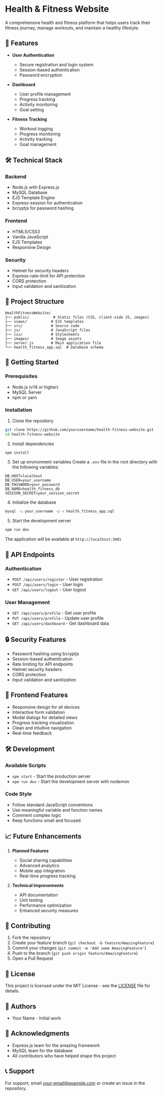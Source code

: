 # Health & Fitness Website

A comprehensive health and fitness platform that helps users track their fitness journey, manage workouts, and maintain a healthy lifestyle.

## 🚀 Features

- **User Authentication**

  - Secure registration and login system
  - Session-based authentication
  - Password encryption

- **Dashboard**

  - User profile management
  - Progress tracking
  - Activity monitoring
  - Goal setting

- **Fitness Tracking**
  - Workout logging
  - Progress monitoring
  - Activity tracking
  - Goal management

## 🛠️ Technical Stack

### Backend

- Node.js with Express.js
- MySQL Database
- EJS Template Engine
- Express-session for authentication
- bcryptjs for password hashing

### Frontend

- HTML5/CSS3
- Vanilla JavaScript
- EJS Templates
- Responsive Design

### Security

- Helmet for security headers
- Express-rate-limit for API protection
- CORS protection
- Input validation and sanitization

## 📁 Project Structure

```
HealthFitnessWebsite/
├── public/           # Static files (CSS, client-side JS, images)
├── views/           # EJS templates
├── src/             # Source code
├── js/              # JavaScript files
├── css/             # Stylesheets
├── images/          # Image assets
├── server.js        # Main application file
└── health_fitness_app.sql  # Database schema
```

## 🚀 Getting Started

### Prerequisites

- Node.js (v14 or higher)
- MySQL Server
- npm or yarn

### Installation

1. Clone the repository

```bash
git clone https://github.com/yourusername/health-fitness-website.git
cd health-fitness-website
```

2. Install dependencies

```bash
npm install
```

3. Set up environment variables
   Create a `.env` file in the root directory with the following variables:

```env
DB_HOST=localhost
DB_USER=your_username
DB_PASSWORD=your_password
DB_NAME=health_fitness_db
SESSION_SECRET=your_session_secret
```

4. Initialize the database

```bash
mysql -u your_username -p < health_fitness_app.sql
```

5. Start the development server

```bash
npm run dev
```

The application will be available at `http://localhost:3001`

## 📝 API Endpoints

### Authentication

- `POST /api/users/register` - User registration
- `POST /api/users/login` - User login
- `GET /api/users/logout` - User logout

### User Management

- `GET /api/users/profile` - Get user profile
- `PUT /api/users/profile` - Update user profile
- `GET /api/users/dashboard` - Get dashboard data

## 🔒 Security Features

- Password hashing using bcryptjs
- Session-based authentication
- Rate limiting for API endpoints
- Helmet security headers
- CORS protection
- Input validation and sanitization

## 🎨 Frontend Features

- Responsive design for all devices
- Interactive form validation
- Modal dialogs for detailed views
- Progress tracking visualization
- Clean and intuitive navigation
- Real-time feedback

## 🛠️ Development

### Available Scripts

- `npm start` - Start the production server
- `npm run dev` - Start the development server with nodemon

### Code Style

- Follow standard JavaScript conventions
- Use meaningful variable and function names
- Comment complex logic
- Keep functions small and focused

## 📈 Future Enhancements

1. **Planned Features**

   - Social sharing capabilities
   - Advanced analytics
   - Mobile app integration
   - Real-time progress tracking

2. **Technical Improvements**
   - API documentation
   - Unit testing
   - Performance optimization
   - Enhanced security measures

## 🤝 Contributing

1. Fork the repository
2. Create your feature branch (`git checkout -b feature/AmazingFeature`)
3. Commit your changes (`git commit -m 'Add some AmazingFeature'`)
4. Push to the branch (`git push origin feature/AmazingFeature`)
5. Open a Pull Request

## 📄 License

This project is licensed under the MIT License - see the [LICENSE](LICENSE) file for details.

## 👥 Authors

- Your Name - Initial work

## 🙏 Acknowledgments

- Express.js team for the amazing framework
- MySQL team for the database
- All contributors who have helped shape this project

## 📞 Support

For support, email your-email@example.com or create an issue in the repository.
